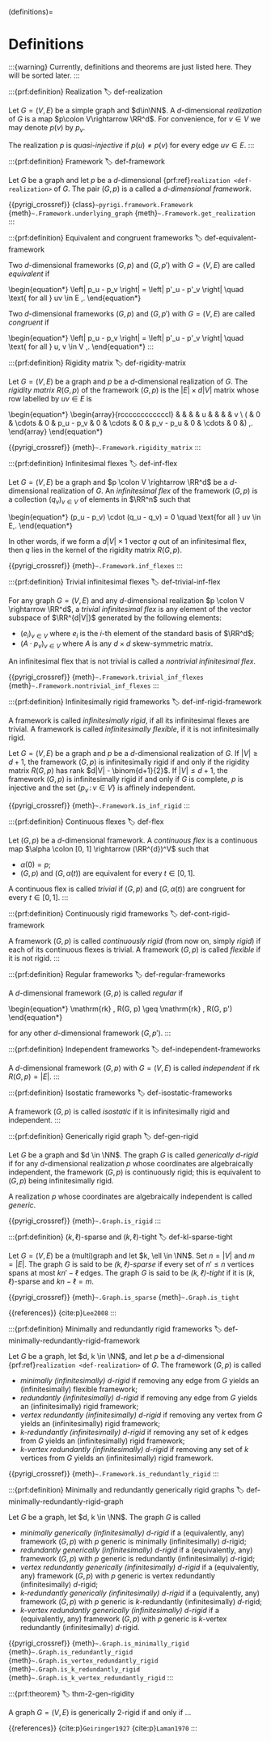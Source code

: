 (definitions)=
# Definitions


:::{warning}
Currently, definitions and theorems are just listed here. They will be sorted later.
:::


:::{prf:definition} Realization
:label: def-realization

Let $G=(V,E)$ be a simple graph and $d\in\NN$.
A $d$-dimensional _realization_ of $G$ is a map $p\colon V\rightarrow \RR^d$.
For convenience, for $v \in V$ we may denote $p(v)$ by $p_v$.

The realization $p$ is _quasi-injective_ if $p(u)\neq p(v)$ for every edge $uv\in E$.
:::


:::{prf:definition} Framework
:label: def-framework

Let $G$ be a graph and let $p$ be a $d$-dimensional {prf:ref}`realization <def-realization>` of $G$.
The pair $(G, p)$ is a called a _$d$-dimensional framework_.

{{pyrigi_crossref}} {class}`~pyrigi.framework.Framework`
{meth}`~.Framework.underlying_graph`
{meth}`~.Framework.get_realization`
:::


:::{prf:definition} Equivalent and congruent frameworks
:label: def-equivalent-framework

Two $d$-dimensional frameworks $(G, p)$ and $(G, p')$ with $G = (V, E)$ are called _equivalent_ if

\begin{equation*}
 \left\| p_u - p_v \right\| = \left\| p'_u - p'_v \right\|
 \quad \text{ for all } uv \in E \,.
\end{equation*}

Two $d$-dimensional frameworks $(G, p)$ and $(G, p')$ with $G = (V, E)$ are called _congruent_ if

\begin{equation*}
 \left\| p_u - p_v \right\| = \left\| p'_u - p'_v \right\|
 \quad \text{ for all } u, v \in V \,.
\end{equation*}
:::


:::{prf:definition} Rigidity matrix
:label: def-rigidity-matrix

Let $G = (V, E)$ be a graph and $p$ be a $d$-dimensional realization of $G$.
The _rigidity matrix_ $R(G, p)$ of the framework $(G, p)$ is the $|E| \times d|V|$ matrix whose row labelled by $uv \in E$ is

\begin{equation*}
  \begin{array}{rccccccccccccl}
    &   &        &   & u     & &       &        & v \\
  ( & 0 & \cdots & 0 & p_u - p_v & 0 & \cdots & 0 & p_v - p_u & 0 & \cdots & 0 &) \,.
  \end{array}
\end{equation*}

{{pyrigi_crossref}} {meth}`~.Framework.rigidity_matrix`
:::


:::{prf:definition} Infinitesimal flexes
:label: def-inf-flex

Let $G = (V, E)$ be a graph and $p \colon V \rightarrow \RR^d$ be a $d$-dimensional realization of $G$.
An _infinitesimal flex_ of the framework $(G, p)$ is a collection $(q_v)_{v \in V}$ of elements in $\RR^n$ such that

\begin{equation*}
 (p_u - p_v) \cdot (q_u - q_v) = 0
 \quad \text{for all } uv \in E\,.
\end{equation*}

In other words, if we form a $d|V| \times 1$ vector $q$ out of an infinitesimal flex, then $q$ lies in the kernel of the rigidity matrix $R(G, p)$.

{{pyrigi_crossref}} {meth}`~.Framework.inf_flexes`
:::


:::{prf:definition} Trivial infinitesimal flexes
:label: def-trivial-inf-flex

For any graph $G = (V, E)$ and any $d$-dimensional realization $p \colon V \rightarrow \RR^d$, a _trivial infinitesimal flex_ is any element of the vector subspace of $\RR^{d|V|}$ generated by the following elements:

* $(e_i)_{v \in V}$ where $e_i$ is the $i$-th element of the standard basis of $\RR^d$;
* $(A \cdot p_v)_{v \in V}$ where $A$ is any $d \times d$ skew-symmetric matrix.

An infinitesimal flex that is not trivial is called a _nontrivial infinitesimal flex_.

{{pyrigi_crossref}} {meth}`~.Framework.trivial_inf_flexes`
{meth}`~.Framework.nontrivial_inf_flexes`
:::


:::{prf:definition} Infinitesimally rigid frameworks
:label: def-inf-rigid-framework

A framework is called _infinitesimally rigid_, if all its infinitesimal flexes are trivial.
A framework is called _infinitesimally flexible_, if it is not infinitesimally rigid.

Let $G = (V, E)$ be a graph and $p$ be a $d$-dimensional realization of $G$.
If $|V| \geq d+1$, the framework $(G, p)$ is infinitesimally rigid if and only if the rigidity matrix $R(G, p)$ has rank $d|V| - \binom{d+1}{2}$.
If $|V| \leq d+1$, the framework $(G, p)$ is infinitesimally rigid if and only if $G$ is complete, $p$ is injective and the set $\{ p_v \, : \, v \in V\}$ is affinely independent.

{{pyrigi_crossref}} {meth}`~.Framework.is_inf_rigid`
:::

:::{prf:definition} Continuous flexes
:label: def-flex

Let $(G, p)$ be a $d$-dimensional framework.
A _continuous flex_ is a continuous map $\alpha \colon [0, 1] \rightarrow (\RR^{d})^V$ such that

* $\alpha(0) = p$;
* $(G, p)$ and $(G, \alpha(t))$ are equivalent for every $t \in [0,1]$.

A continuous flex is called _trivial_ if $(G, p)$ and $(G, \alpha(t))$ are congruent for every $t \in [0,1]$.
:::


:::{prf:definition} Continuously rigid frameworks
:label: def-cont-rigid-framework

A framework $(G, p)$ is called _continuously rigid_ (from now on, simply _rigid_) if each of its continuous flexes is trivial.
A framework $(G, p)$ is called _flexible_ if it is not rigid.
:::


:::{prf:definition} Regular frameworks
:label: def-regular-frameworks

A $d$-dimensional framework $(G, p)$ is called _regular_ if

\begin{equation*}
 \mathrm{rk} \, R(G, p) \geq \mathrm{rk} \, R(G, p')
\end{equation*}

for any other $d$-dimensional framework $(G, p')$.
:::


:::{prf:definition} Independent frameworks
:label: def-independent-frameworks

A $d$-dimensional framework $(G, p)$ with $G = (V, E)$ is called _independent_ if $\mathrm{rk} \, R(G, p) = |E|$.
:::

:::{prf:definition} Isostatic frameworks
:label: def-isostatic-frameworks

A framework $(G, p)$ is called _isostatic_ if it is infinitesimally rigid and independent.
:::


:::{prf:definition} Generically rigid graph
:label: def-gen-rigid

Let $G$ be a graph and $d \in \NN$.
The graph $G$ is called _generically $d$-rigid_ if for any $d$-dimensional realization $p$ whose coordinates are algebraically independent, the framework $(G, p)$ is continuously rigid; this is equivalent to $(G, p)$ being infinitesimally rigid.

A realization $p$ whose coordinates are algebraically independent is called _generic_.

{{pyrigi_crossref}} {meth}`~.Graph.is_rigid`
:::


:::{prf:definition} $(k, \ell)$-sparse and $(k, \ell)$-tight
:label: def-kl-sparse-tight

Let $G = (V, E)$ be a (multi)graph and let $k, \ell \in \NN$.
Set $n = |V|$ and $m = |E|$.
The graph $G$ is said to be _$(k, \ell)$-sparse_ if every set of $n' \leq n$ vertices spans at most $kn' - \ell$ edges.
The graph $G$ is said to be _$(k, \ell)$-tight_ if it is $(k, \ell)$-sparse and $kn - \ell = m$.

{{pyrigi_crossref}} {meth}`~.Graph.is_sparse`
{meth}`~.Graph.is_tight`

{{references}} {cite:p}`Lee2008`
:::

:::{prf:definition} Minimally and redundantly rigid frameworks
:label: def-minimally-redundantly-rigid-framework

Let $G$ be a graph, let $d, k \in \NN$, and let $p$ be a $d$-dimensional {prf:ref}`realization <def-realization>` of $G$.
The framework $(G, p)$ is called

* _minimally (infinitesimally) $d$-rigid_ if removing any edge from $G$ yields an (infinitesimally) flexible framework;
* _redundantly (infinitesimally) $d$-rigid_ if removing any edge from $G$ yields an (infinitesimally) rigid framework;
* _vertex redundantly (infinitesimally) $d$-rigid_ if removing any vertex from $G$ yields an (infinitesimally) rigid framework;
* _$k$-redundantly (infinitesimally) $d$-rigid_ if removing any set of $k$ edges from $G$ yields an (infinitesimally) rigid framework;
* _$k$-vertex redundantly (infinitesimally) $d$-rigid_ if removing any set of $k$ vertices from $G$ yields an (infinitesimally) rigid framework.

{{pyrigi_crossref}} {meth}`~.Framework.is_redundantly_rigid`
:::


:::{prf:definition} Minimally and redundantly generically rigid graphs
:label: def-minimally-redundantly-rigid-graph

Let $G$ be a graph, let $d, k \in \NN$.
The graph $G$ is called

* _minimally generically (infinitesimally) $d$-rigid_ if a (equivalently, any) framework $(G, p)$ with $p$ generic is minimally (infinitesimally) $d$-rigid;
* _redundantly generically (infinitesimally) $d$-rigid_ if a (equivalently, any) framework $(G, p)$ with $p$ generic is redundantly (infinitesimally) $d$-rigid;
* _vertex redundantly generically (infinitesimally) $d$-rigid_ if a (equivalently, any) framework $(G, p)$ with $p$ generic is vertex redundantly (infinitesimally) $d$-rigid;
* _$k$-redundantly generically (infinitesimally) $d$-rigid_ if a (equivalently, any) framework $(G, p)$ with $p$ generic is $k$-redundantly (infinitesimally) $d$-rigid;
* _$k$-vertex redundantly generically (infinitesimally) $d$-rigid_ if a (equivalently, any) framework $(G, p)$ with $p$ generic is $k$-vertex redundantly  (infinitesimally) $d$-rigid.

{{pyrigi_crossref}} {meth}`~.Graph.is_minimally_rigid`
{meth}`~.Graph.is_redundantly_rigid`
{meth}`~.Graph.is_vertex_redundantly_rigid`
{meth}`~.Graph.is_k_redundantly_rigid`
{meth}`~.Graph.is_k_vertex_redundantly_rigid`
:::

:::{prf:theorem}
:label: thm-2-gen-rigidity

A graph $G = (V, E)$ is generically $2$-rigid if and only if ...

{{references}} {cite:p}`Geiringer1927`
{cite:p}`Laman1970`
:::

